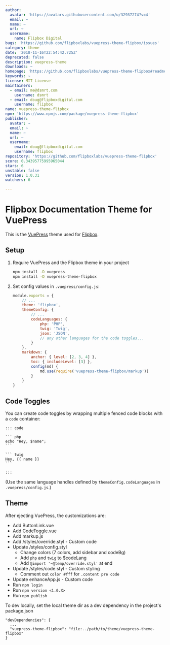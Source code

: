 ```yaml
---
author:
  avatar: 'https://avatars.githubusercontent.com/u/32937274?v=4'
  email: ~
  name: ~
  url: ~
  username:
    name: Flipbox Digital
bugs: 'https://github.com/flipboxlabs/vuepress-theme-flipbox/issues'
category: theme
date: '2018-11-16T22:54:42.725Z'
deprecated: false
description: vuepress-theme
downloads: ~
homepage: 'https://github.com/flipboxlabs/vuepress-theme-flipbox#readme'
keywords: ~
license: MIT License
maintainers:
  - email: me@dsmrt.com
    username: dsmrt
  - email: doug@flipboxdigital.com
    username: flipbox
name: vuepress-theme-flipbox
npm: 'https://www.npmjs.com/package/vuepress-theme-flipbox'
publisher:
  avatar: ~
  email: ~
  name: ~
  url: ~
  username:
    email: doug@flipboxdigital.com
    username: flipbox
repository: 'https://github.com/flipboxlabs/vuepress-theme-flipbox'
score: 0.34395775995965044
stars: 6
unstable: false
version: 1.0.31
watchers: 6

---
```


# Flipbox Documentation Theme for VuePress

This is the [VuePress](https://v0.vuepress.vuejs.org/) theme used for [Flipbox](https://flipboxdigital.com/).

## Setup

1. Require VuePress and the Flipbox theme in your project
    ```bash
    npm install -D vuepress
    npm install -D vuepress-theme-flipbox
    ```
    
2. Set config values in `.vuepress/config.js`:
    ```js
    module.exports = {
        // ...
        theme: 'flipbox',
        themeConfig: {
            // ...
            codeLanguages: {
                php: 'PHP',
                twig: 'Twig',
                json: 'JSON',
                // any other languages for the code toggles...
            }
        },
        markdown: {
            anchor: { level: [2, 3, 4] },
            toc: { includeLevel: [3] },
            config(md) {
                md.use(require('vuepress-theme-flipbox/markup'))
            }
        }
    }
    ```

## Code Toggles

You can create code toggles by wrapping multiple fenced code blocks with a `code` container:

    ::: code
    
    ``` php
    echo "Hey, $name";
    ```
    
    ``` twig
    Hey, {{ name }}
    ```
    
    :::

(Use the same language handles defined by `themeConfig.codeLanguages` in `.vuepress/config.js`.)

## Theme

After ejecting VuePress, the customizations are:

- Add ButtonLink.vue
- Add CodeToggle.vue
- Add markup.js
- Add /styles/override.styl - Custom code
- Update /styles/config.styl
  - Change colors (7 colors, add sidebar and codeBg)
  - Add `php` and `twig` to $codeLang
  - Add `@import '~@temp/override.styl'` at end
- Update /styles/code.styl - Custom styling
  - Comment out `color #fff` for `.content pre code`
- Update enhanceApp.js - Custom code
- Run `npm login`
- Run `npm version <1.0.X>`
- Run `npm publish`

To dev locally, set the local theme dir as a dev dependency in the project's package.json

    "devDependencies": {
      ...
      "vuepress-theme-flipbox": "file:../path/to/theme/vuepress-theme-flipbox"
    }